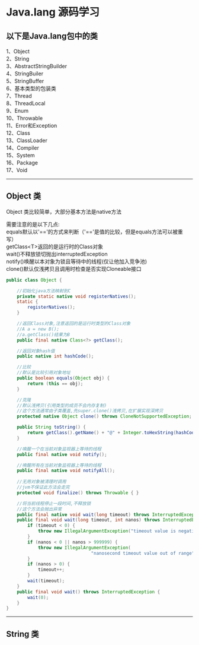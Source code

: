 # Java.lang 源码学习

## 以下是Java.lang包中的类
1、Object<br>
2、String<br>
3、AbstractStringBuilder<br>
4、StringBuiler<br>
5、StringBuffer<br>
6、基本类型的包装类<br>
7、Thread<br>
8、ThreadLocal<br>
9、Enum<br>
10、Throwable<br>
11、Error和Exception<br>
12、Class<br>
13、ClassLoader<br>
14、Compiler<br>
15、System<br>
16、Package<br>
17、Void<br>

<hr/>

## Object 类
Object 类比较简单，大部分基本方法是native方法<br>

需要注意的是以下几点:<br>
equals默认以'=='的方式来判断（'=='是值的比较，但是equals方法可以被重写）<br>
getClass\<T\>返回的是运行时的Class对象<br>
wait()不释放锁切抛出interruptedException<br>
notify()唤醒以本对象为锁且等待中的线程(仅让他加入竞争池)<br>
clone()默认仅浅拷贝且调用时检查是否实现Cloneable接口<br>

```Java
public class Object {

	//初始化java方法映射到C
    private static native void registerNatives();
    static {
        registerNatives();
    }

    //返回Class对象,注意返回的是运行时类型的Class对象
    //A a = new B();
    //a.getClass()结果为B
    public final native Class<?> getClass();

    //返回对象hash值
    public native int hashCode();

    //比较
    //默认是比较引用对象地址
    public boolean equals(Object obj) {
        return (this == obj);
    }

    //克隆
    //默认浅拷贝(引用类型的成员不会内存复制)
    //这个方法通常由子类覆盖,先super.clone()浅拷贝,在扩展实现深拷贝
    protected native Object clone() throws CloneNotSupportedException;

    public String toString() {
        return getClass().getName() + "@" + Integer.toHexString(hashCode());
    }

    //唤醒一个在当前对象监视器上等待的线程
    public final native void notify();

    //唤醒所有在当前对象监视器上等待的线程
    public final native void notifyAll();
    
    //无用对象被清理时调用
    //jvm不保证此方法会走完
    protected void finalize() throws Throwable { }

    //将当前线程停止一段时间,不释放锁
    //这个方法会抛出异常
    public final native void wait(long timeout) throws InterruptedException;
    public final void wait(long timeout, int nanos) throws InterruptedException {
        if (timeout < 0) {
            throw new IllegalArgumentException("timeout value is negative");
        }
        if (nanos < 0 || nanos > 999999) {
            throw new IllegalArgumentException(
                                "nanosecond timeout value out of range");
        }
        if (nanos > 0) {
            timeout++;
        }
        wait(timeout);
    }
    public final void wait() throws InterruptedException {
        wait(0);
    }
}
```
<hr/>

## String 类